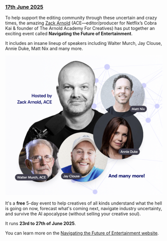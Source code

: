### [17th June 2025](/news/20250617)

To help support the editing community through these uncertain and crazy times, the amazing [Zack Arnold](https://zackarnold.com) (ACE—editor/producer for Netflix’s Cobra Kai & founder of The Arnold Academy For Creatives) has put together an exciting event called **Navigating the Future of Entertainment**.

It includes an insane lineup of speakers including Walter Murch, Jay Clouse, Annie Duke, Matt Nix and many more.

![](/static/zach-arnold-event.png)

It's a **free** 5-day event to help creatives of all kinds understand what the hell is going on now, forecast what's coming next, navigate industry uncertainty, and survive the AI apocalypse (without selling your creative soul).

It runs **23rd to 27th of June 2025**.

You can learn more on the [Navigating the Future of Entertainment website](https://members.thearnoldacademy.com/navigating-the-future-of-creative-work-live-summit).